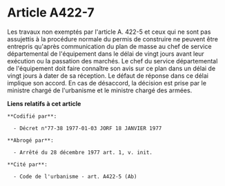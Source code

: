# Article A422-7

Les travaux non exemptés par l'article A. 422-5 et ceux qui ne sont pas assujettis à la procédure normale du permis de
construire ne peuvent être entrepris qu'après communication du plan de masse au chef de service départemental de l'équipement
dans le délai de vingt jours avant leur exécution ou la passation des marchés. Le chef du service départemental de
l'équipement doit faire connaître son avis sur ce plan dans un délai de vingt jours à dater de sa réception. Le défaut de
réponse dans ce délai implique son accord. En cas de désaccord, la décision est prise par le ministre chargé de l'urbanisme
et le ministre chargé des armées.

**Liens relatifs à cet article**

	**Codifié par**:

	  - Décret n°77-38 1977-01-03 JORF 18 JANVIER 1977

	**Abrogé par**:

	  - Arrêté du 28 décembre 1977 art. 1, v. init.

	**Cité par**:

	  - Code de l'urbanisme - art. A422-5 (Ab)
